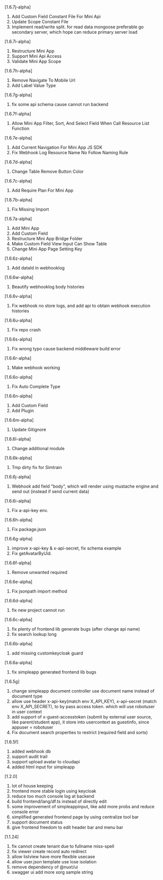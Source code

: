 [1.6.7j-alpha]

1. Add Custom Field Constant File For Mini Api
2. Update Scope Constant File
3. Implement read/write split. for read data mongoose preferable go secondary server, which hope can reduce primary server load

[1.6.7i-alpha]

1. Restructure Mini App
2. Support Mini Api Access
3. Validate Mini App Scope

[1.6.7h-alpha]

1. Remove Navigate To Mobile Url
2. Add Label Value Type

[1.6.7g-alpha]

1. fix some api schema cause cannot run backend

[1.6.7f-alpha]

1. Allow Mini App Filter, Sort, And Select Field When Call Resource List Function

[1.6.7e-alpha]

1. Add Current Navigation For Mini App JS SDK
2. Fix Webhook Log Resource Name No Follow Naming Rule

[1.6.7d-alpha]

1. Change Table Remove Button Color

[1.6.7c-alpha]

1. Add Require Plan For Mini App

[1.6.7b-alpha]

1. Fix Missing Import

[1.6.7a-alpha]

1. Add Mini App
2. Add Custom Field
3. Restructure Mini App Bridge Folder
4. Make Custom Field View Input Can Show Table
5. Change Mini App Page Setting Key

[1.6.6z-alpha]

1. Add dataId in webhooklog

[1.6.6w-alpha]

1. Beautify webhooklog body histories

[1.6.6v-alpha]

1. Fix webhook no store logs, and add api to obtain webhook execution histories

[1.6.6u-alpha]

1. Fix repo crash

[1.6.6s-alpha]

1. Fix wrong typo cause backend middleware build error

[1.6.6r-alpha]

1. Make webhook working

[1.6.6o-alpha]

1. Fix Auto Complete Type

[1.6.6n-alpha]

1. Add Custom Field
2. Add Plugin

[1.6.6m-alpha]

1. Update Gitignore

[1.6.6l-alpha]

1. Change additional module

[1.6.6k-alpha]

1. Tmp dirty fix for Simtrain

[1.6.6j-alpha]

1. Webhook add field "body", which will render using mustache engine and send out (instead if send current data)

[1.6.6i-alpha]

1. Fix a-api-key env.

[1.6.6h-alpha]

1. Fix package.json

[1.6.6g-alpha]

1. improve x-api-key & x-api-secret, fix schema example
2. Fix getAvatarByUid.

[1.6.6f-alpha]

1. Remove unwanted required

[1.6.6e-alpha]

1. Fix jsonpath import method

[1.6.6d-alpha]

1. fix new project cannot run

[1.6.6c-alpha]

1. fix plenty of frontend lib generate bugs (after change api name)
2. fix search lookup long

[1.6.6b-alpha]

1. add missing customkeycloak guard

[1.6.6a-alpha]

1. fix simpleapp generated frontend lib bugs

[1.6.5g]

1. change simpleapp document controller use document name instead of document type
2. allow use header x-api-key(match env X_API_KEY), x-api-secret (match env X_API_SECRET), to by pass access token. which will use robotuser in user context
3. add support of x-guest-accesstoken (submit by external user source, like parent/student app), it store into usercontext as guestinfo, since appuser = robotuser
4. Fix document search properties to restrict (required field and sorts)

[1.6.5f]

1. added webhook db
2. support audit trail
3. support upload avatar to cloudapi
4. added html input for simpleapp

[1.2.0]

1. lot of house keeping
2. frontend more stable login using keycloak
3. reduce too much console log at backend
4. build frontend/lang/df.ts instead of directly edit
5. some improvement of simpleappinput, like add more probs and reduce console error
6. simplified generated frontend page by using centralize tool bar
7. support document status
8. give frontend freedom to edit header bar and menu bar

[1.1.24]

1. fix cannot create tenant due to fullname miss-spell
2. fix viewer create record auto redirect
3. allow listview have more flexible usecase
4. allow user.json template use lose isolation
5. remove dependency of @nuxt/ui
6. swagger ui add more xorg sample string
